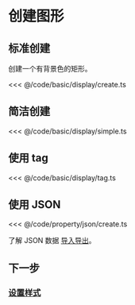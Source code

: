 <script setup>
import Case from '/component/Case.vue'
</script>

# 创建图形

<case name="Rect"></case>

## 标准创建

创建一个有背景色的矩形。

<<< @/code/basic/display/create.ts

## 简洁创建

<<< @/code/basic/display/simple.ts

## 使用 tag

<<< @/code/basic/display/tag.ts

## 使用 JSON

<<< @/code/property/json/create.ts

了解 JSON 数据 [导入导出](/reference/property/json.md)。

## 下一步

### [设置样式](/guide/basic/style)

